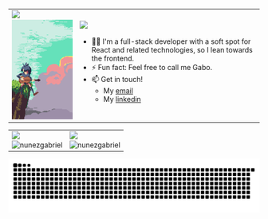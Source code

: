 
<div align="center">
  <table>
    <tr>
      <td>
        <div align="left">
          <img src="https://visitor-badge.laobi.icu/badge?page_id=NunezGabriel.NunezGabriel&"  />
        </div>
        <div align="center">
          <img src="./assets/noodle.gif" style="width: 300px; height: 200px; object-fit: cover;" />
        </div>
      </td>
      <td>
        <img src="https://readme-typing-svg.herokuapp.com?font=Fira+Code&duration=3000&pause=1000&color=387e68&width=435&lines=Hi+there%2C+I'm+Gabriel.;Welcome+to+my+profile!">
        <ul>
          <li>🧑‍💻 I'm a full-stack developer with a soft spot for React and related technologies, so I lean towards the frontend. </li>
          <li>⚡ Fun fact: Feel free to call me Gabo.</li>
          <li>📫 Get in touch!
              <ul>
                <li>My <a href="mailto:gabriel.nunez.arenas@gmail.com">email</a></li>
                <li>My <a href="https://www.linkedin.com/feed/">linkedin</a></li>
              </ul>
          </li>
        </ul>
      </td>
    </tr>
  </table>
</div>

<div align="center">
  <table>
    <tr>
      <td>
        <img src="https://readme-typing-svg.herokuapp.com?font=Fira+Code&duration=3000&pause=1000&color=387e68&repeat=false&width=435&lines=Skills%3A">
        <br>
        <img src="https://skillicons.dev/icons?i=react,next,js,ts,django,python,tailwind,java,github,docker,jest,ruby,rails&theme=dark" alt="nunezgabriel" />
      </td>
      <td>
        <img src="https://readme-typing-svg.herokuapp.com?font=Fira+Code&duration=3000&pause=1000&color=387e68&repeat=false&width=435&lines=Stats%3A">
        <br>
        <img src="https://github-readme-stats.vercel.app/api/top-langs/?username=nunezgabriel&layout=compact&theme=tokyonight" alt="nunezgabriel" />
      </td>
    </tr>
  </table>
</div>

![snake gif](https://github.com/nunezgabriel/nunezgabriel/blob/output/github-snake-dark.svg)
